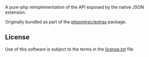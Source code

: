 A pure-php reimplementation of the API exposed by the native JSON extension.

Originally bundled as part of the [phpxmlrpc/extras](https://github.com/gggeek/phpxmlrpc-extras) package.

License
-------
Use of this software is subject to the terms in the [license.txt](license.txt) file
